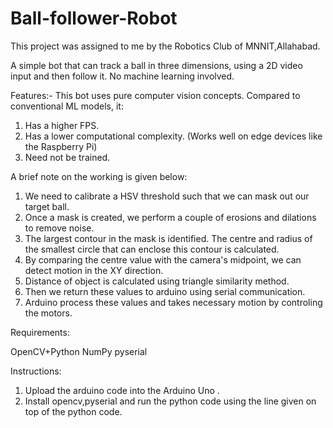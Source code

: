 # Ball-follower-Robot
This project was assigned to me by the Robotics Club of MNNIT,Allahabad.

A simple bot that can track a ball in three dimensions, using a 2D video input and then follow it. No machine learning involved.

Features:-
This bot uses pure computer vision concepts. Compared to conventional ML models, it:

1. Has a higher FPS.
2. Has a lower computational complexity. (Works well on edge devices like the Raspberry Pi)
3. Need not be trained.
 

A brief note on the working is given below:
1. We need to calibrate a HSV threshold such that we can mask out our target ball.
2. Once a mask is created, we perform a couple of erosions and dilations to remove noise.
3. The largest contour in the mask is identified. The centre and radius of the smallest circle that can enclose this contour is calculated.
4. By comparing the centre value with the camera's midpoint, we can detect motion in the XY direction.
5. Distance of object is calculated using triangle similarity method.
6. Then we return these values to arduino using serial communication.
7. Arduino process these values and takes necessary motion by controling the motors.

Requirements:

OpenCV+Python
NumPy
pyserial

Instructions:
1. Upload the arduino code into the Arduino Uno .
2. Install opencv,pyserial and run the python code using the line given on top of the python code.
